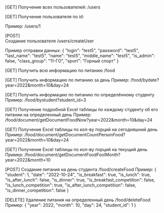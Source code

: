 [GET]
Получение всех пользователей: 
<addres>/users

[GET]
Получение пользователя по id:
  
Пример:
<addres>/users/1
  
[POST]  
Создание пользователя
<addres>/users/createUser
  
Пример отправки данных:
{
  "login": "test5",
  "password": "test5",
  "last_name": "test5",
  "name": "test5",
  "middle_name": "test5",
  "is_admin": false,
  "class_group": "11-ГО",
  "sport": "Горный спорт"
}
  
[GET]
Получить всю информацию по питанию
<addres>/food
  
[GET]
Получить информацию по питанию за день
Пример:
<addres>/food/bydate?year=2022&month=10&day=24
  
[GET]
Получить информацию по питанию по определённому студенту
Пример:
<addres>/food/bystudent?student_id=3
  
[GET]
Получение подробной Excel таблицы по каждому студенту об его питании на определенный день
Пример:
<addres>/food/document/getDocumentFoodNow?year=2022&month=10&day=24
  
[GET]
Получение Excel таблицы по кол-ву порций на сегодняшний день
Пример:
<addres>/food/document/getDocumentCountPersonFood?year=2022&month=10&day=24
  
[GET]
Получение Excel таблицы по кол-ву порций на текущий день
Пример:
<addres>/food/document/getDocumentFoodFoolMonth?year=2022&month=10
  
[POST]
Создание питания на день студента
<addres>/food/createFood
Пример:
{
  "student": 1,
  "date": "2022-10-24",
  "is_breakfast": true,
  "is_lunch": true,
  "is_after_lunch": false,
  "is_dinner": true,
  "is_breakfast_competition": false,
  "is_lunch_competition": true,
  "is_after_lunch_competition": false,
  "is_dinner_competition": false
}
  
[DELETE] 
Удаление питания на определенный день
<addres>/food/deleteFood
Пример:
{
  "year": 2022,
  "month": 10,
  "day": 24,
  "student_id": 1
}
  
